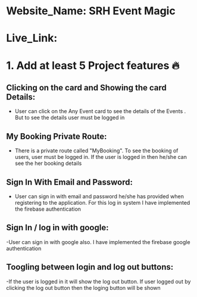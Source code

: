 
# Website_Name: SRH Event Magic
# Live_Link: 

# 1. Add at least 5 Project features 🔥

## Clicking on the card and Showing the card Details:

- User can click on the Any Event card to see the details of the Events . But to see the details user must be logged in

## My Booking Private Route:

- There is a private route called "MyBooking". To see the booking of users, user must be logged in. If the user is logged in then he/she can see the her booking details

## Sign In With Email and Password:

- User can sign in with email and password he/she has provided when registering to the application. For this log in system I have implemented the firebase authentication

## Sign In / log in with google:
-User can sign in with google also. I have implemented the firebase google authentication 

## Toogling between login and log out buttons:
-If the user is logged in it will show the log out button. If user logged out by clicking the log out button then the loging button will be shown

